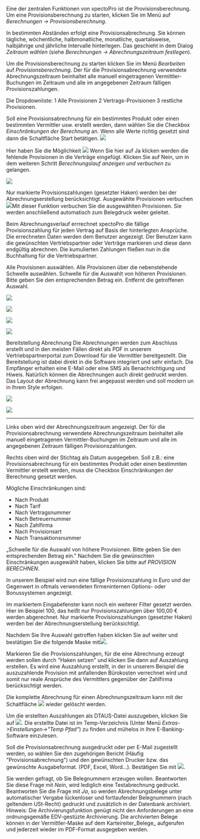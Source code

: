 Eine der zentralen Funktionen von xpectoPro ist die Provisionsberechnung. Um eine Provisionsberechnung zu starten, klicken Sie im Menü auf	*Berechnungen → Provisionsberechnung*.

In bestimmten Abständen erfolgt eine Provisionsabrechnung. Sie können tägliche, wöchentliche, halbmonatliche, monatliche, quartalsweise, halbjährige und jährliche Intervalle hinterlegen. Das geschieht in dem Dialog *Zeitraum wählen* (siehe *Berechnungen → Abrechnungszeitraum festlegen*).

Um die Provisionsberechnung zu starten klicken Sie im Menü *Bearbeiten* auf *Provisionsberechnung*. 
Der für die Provisionsabrechnung verwendete Abrechnungszeitraum beinhaltet alle manuell eingetragenen Vermittler-Buchungen im Zeitraum und alle im angegebenen Zeitraum fälligen Provisionszahlungen. 

Die Dropdownliste: 1 Alle Provisionen 2 Vertrags-Provisionen 3 restliche Provisionen.

Soll eine Provisionsabrechnung für ein bestimmtes Produkt oder einen bestimmten Vermittler usw. erstellt werden, dann wählen Sie die Checkbox *Einschränkungen der Berechnung* an. 
Wenn alle Werte richtig gesetzt sind dann die Schaltfläche Start betätigen.
![](http://xpecto.github.io/docs/img/img_1424767790694.png)

Hier haben Sie die Möglichkeit 
![](http://xpecto.github.io/docs/img/img_1432632082918.png) 
Wenn Sie hier auf Ja klicken werden die fehlende Provisionen in die Verträge eingefügt. Klicken Sie auf  Nein, um in dem weiteren Schritt *Berechnungslauf anzeigen und verbuchen* zu gelangen.  

![](http://xpecto.github.io/docs/img/img_1432632612036.png)


Nur markierte Provisionszahlungen (gesetzter Haken) werden bei der Abrechnungserstellung berücksichtigt.
Ausgewählte Provisionen verbuchen ![](http://xpecto.github.io/docs/img/img_1432632280997.png)Mit dieser Funktion verbuchen Sie die ausgewählten Provisionen. Sie werden anschließend automatisch zum Belegdruck weiter geleitet.


Beim Abrechnungsverlauf errrechnet xpectoPro die fällige Provisionszahlung für jeden Vertrag auf Basis der hinterlegten Ansprüche. Die errechneten Daten werden dem Benutzer angezeigt. Der Benutzer kann die gewünschten Vertriebspartner oder Verträge markieren und diese dann endgültig abrechnen. Die kumulierten Zahlungen fließen nun in die Buchhaltung für die Vertriebspartner. 



Alle Provisionen auswählen.
Alle Provisionen über die nebenstehende Schwelle auswählen.
Schwelle für die Auswahlt von höheren Provisionen. Bitte geben Sie den entsprechenden Betrag ein.
Entfernt die getroffenen Auswahl. 



![](http://xpecto.github.io/docs/img/img_1432632668979.png)

![](http://xpecto.github.io/docs/img/img_1432632479268.png)

![](http://xpecto.github.io/docs/img/img_1432632934567.png)

![](http://xpecto.github.io/docs/img/img_1432633098564.png)

Bereitstellung Abrechnung
Die Abrechnungen werden zum Abschluss erstellt und in den meisten Fällen direkt als PDF in unserem Vertriebspartnerportal zum Download für die Vermittler bereitgestellt. Die Bereitstellung ist dabei direkt in die Software integriert und sehr einfach. Die Empfänger erhalten eine E-Mail oder eine SMS als Benachrichtigung und Hiweis. Natürlich können die Abrechnungen auch direkt gedruckt werden. Das Layout der Abrechnung kann frei angepasst werden und soll modern un in Ihrem Style erfolgen.

![](http://xpecto.github.io/docs/img/img_1432633243287.png)

![](http://xpecto.github.io/docs/img/img_1432633334049.png)

----------

Links oben wird der Abrechnungszeitraum angezeigt. Der für die Provisionsabrechnung verwendete Abrechnungszeitraum beinhaltet alle manuell eingetragenen Vermittler-Buchungen im Zeitraum und alle im angegebenen Zeitraum fälligen Provisionszahlungen.

Rechts oben wird der Stichtag als Datum ausgegeben. Soll z.B.: eine Provisionsabrechnung für ein bestimmtes Produkt oder einen bestimmten Vermittler erstellt werden, muss die Checkbox Einschränkungen der Berechnung gesetzt werden.

Mögliche Einschränkungen sind:

*   Nach Produkt
*   Nach Tarif
*   Nach Vertragsnummer
*   Nach Betreuernummer
*   Nach Zahlfirma
*   Nach Provisionsart
*   Nach Transaktionsnummer

„Schwelle für die Auswahl von höhere Provisionen. Bitte geben Sie den entsprechenden Betrag ein."
Nachdem Sie die gewünschten Einschränkungen ausgewählt haben, klicken Sie bitte auf _PROVISION BERECHNEN_.

In unserem Beispiel wird nun eine fällige Provisionszahlung in Euro und der Gegenwert in oftmals verwendeten firmeninternen Options- oder Bonussystemen angezeigt.

Im markiertem Eingabefenster kann noch ein weiterer Filter gesetzt werden. Hier im Beispiel 100, das heißt nur Provisionszahlungen über 100,00 € werden abgerechnet. Nur markierte Provisionszahlungen (gesetzter Haken) werden bei der Abrechnungserstellung berücksichtigt.

Nachdem Sie Ihre Auswahl getroffen haben klicken Sie auf weiter und bestätigen Sie die folgende Maske mit![](http://xpecto.github.io/docs/img/img104.jpg).

Markieren Sie die Provisionszahlungen, für die eine Abrechnung erzeugt werden sollen durch "Haken setzen" und klicken Sie dann auf Auszahlung erstellen. Es wird eine Auszahlung erstellt, in der in unserem Beispiel die auszuzahlende Provision mit anfallenden Bürokosten verrechnet wird und somit nur reale Ansprüche des Vermittlers gegenüber der Zahlfirma berücksichtigt werden.

Die komplette Abrechnung für einen Abrechnungszeitraum kann mit der Schaltfläche ![](http://xpecto.github.io/docs/img/img110.jpg) wieder gelöscht werden.

Um die erstellten Auszahlungen als DTAUS-Datei auszugeben, klicken Sie auf
![](http://xpecto.github.io/docs/img/img112.jpg). Die erstellte Datei ist im Temp-Verzeichnis (Unter Menü _Extras-&gt;Einstellungen-&gt;"Temp Pfad"_) zu finden und mühelos in Ihre E-Banking-Software einzulesen.

Soll die Provisionsabrechnung ausgedruckt oder per E-Mail zugestellt werden, so wählen Sie den zugehörigen Bericht (Häufig "Provisionsabrechnung") und den gewünschten Drucker bzw. das gewünschte Ausgabeformat. (PDF, Excel, Word...). Bestätigen Sie mit ![](http://xpecto.github.io/docs/img/img114.jpg).

Sie werden gefragt, ob Sie Belegnummern erzeugen wollen. Beantworten Sie diese Frage mit _Nein_, wird lediglich eine Testabrechnung gedruckt. Beantworten Sie die Frage mit _Ja_, so werden Abrechnungsbelege unter automatischer Vergabe lückenloser und fortlaufender Belegnummern (nach geltendem USt-Recht) gedruckt und zusätzlich in der Datenbank archiviert. Hinweis: Die Archivierungsfunktion genügt nicht den Anforderungen an eine ordnungsgemäße EDV-gestüzte Archivierung. Die archivierten Belege können in der Vermittler-Maske auf dem Karteireiter_Belege_ aufgerufen und jederzeit wieder im PDF-Format ausgegeben werden.
